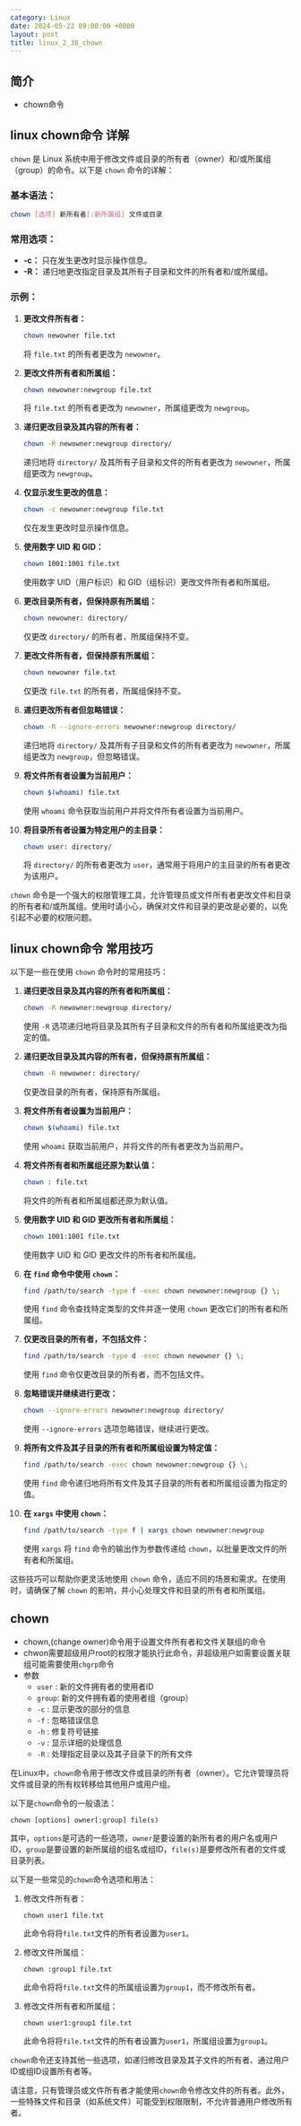 ```yaml
---
category: Linux
date: 2024-05-22 09:00:00 +0800
layout: post
title: linux_2_38_chown
---
```

## 简介

+ chown命令

## linux chown命令 详解

`chown` 是 Linux 系统中用于修改文件或目录的所有者（owner）和/或所属组（group）的命令。以下是 `chown` 命令的详解：

### 基本语法：

```bash
chown [选项] 新所有者[:新所属组] 文件或目录
```

### 常用选项：

- **-c：** 只在发生更改时显示操作信息。
- **-R：** 递归地更改指定目录及其所有子目录和文件的所有者和/或所属组。

### 示例：

1. **更改文件所有者：**
   ```bash
   chown newowner file.txt
   ```
   将 `file.txt` 的所有者更改为 `newowner`。

2. **更改文件所有者和所属组：**
   ```bash
   chown newowner:newgroup file.txt
   ```
   将 `file.txt` 的所有者更改为 `newowner`，所属组更改为 `newgroup`。

3. **递归更改目录及其内容的所有者：**
   ```bash
   chown -R newowner:newgroup directory/
   ```
   递归地将 `directory/` 及其所有子目录和文件的所有者更改为 `newowner`，所属组更改为 `newgroup`。

4. **仅显示发生更改的信息：**
   ```bash
   chown -c newowner:newgroup file.txt
   ```
   仅在发生更改时显示操作信息。

5. **使用数字 UID 和 GID：**
   ```bash
   chown 1001:1001 file.txt
   ```
   使用数字 UID（用户标识）和 GID（组标识）更改文件所有者和所属组。

6. **更改目录所有者，但保持原有所属组：**
   ```bash
   chown newowner: directory/
   ```
   仅更改 `directory/` 的所有者，所属组保持不变。

7. **更改文件所有者，但保持原有所属组：**
   ```bash
   chown newowner file.txt
   ```
   仅更改 `file.txt` 的所有者，所属组保持不变。

8. **递归更改所有者但忽略错误：**
   ```bash
   chown -R --ignore-errors newowner:newgroup directory/
   ```
   递归地将 `directory/` 及其所有子目录和文件的所有者更改为 `newowner`，所属组更改为 `newgroup`，但忽略错误。

9. **将文件所有者设置为当前用户：**
   ```bash
   chown $(whoami) file.txt
   ```
   使用 `whoami` 命令获取当前用户并将文件所有者设置为当前用户。

10. **将目录所有者设置为特定用户的主目录：**
    ```bash
    chown user: directory/
    ```
    将 `directory/` 的所有者更改为 `user`，通常用于将用户的主目录的所有者更改为该用户。

`chown` 命令是一个强大的权限管理工具，允许管理员或文件所有者更改文件和目录的所有者和/或所属组。使用时请小心，确保对文件和目录的更改是必要的，以免引起不必要的权限问题。

## linux chown命令 常用技巧

以下是一些在使用 `chown` 命令时的常用技巧：

1. **递归更改目录及其内容的所有者和所属组：**
   ```bash
   chown -R newowner:newgroup directory/
   ```
   使用 `-R` 选项递归地将目录及其所有子目录和文件的所有者和所属组更改为指定的值。

2. **递归更改目录及其内容的所有者，但保持原有所属组：**
   ```bash
   chown -R newowner: directory/
   ```
   仅更改目录的所有者，保持原有所属组。

3. **将文件所有者设置为当前用户：**
   ```bash
   chown $(whoami) file.txt
   ```
   使用 `whoami` 获取当前用户，并将文件的所有者更改为当前用户。

4. **将文件所有者和所属组还原为默认值：**
   ```bash
   chown : file.txt
   ```
   将文件的所有者和所属组都还原为默认值。

5. **使用数字 UID 和 GID 更改所有者和所属组：**
   ```bash
   chown 1001:1001 file.txt
   ```
   使用数字 UID 和 GID 更改文件的所有者和所属组。

6. **在 `find` 命令中使用 `chown`：**
   ```bash
   find /path/to/search -type f -exec chown newowner:newgroup {} \;
   ```
   使用 `find` 命令查找特定类型的文件并逐一使用 `chown` 更改它们的所有者和所属组。

7. **仅更改目录的所有者，不包括文件：**
   ```bash
   find /path/to/search -type d -exec chown newowner {} \;
   ```
   使用 `find` 命令仅更改目录的所有者，而不包括文件。

8. **忽略错误并继续进行更改：**
   ```bash
   chown --ignore-errors newowner:newgroup directory/
   ```
   使用 `--ignore-errors` 选项忽略错误，继续进行更改。

9. **将所有文件及其子目录的所有者和所属组设置为特定值：**
   ```bash
   find /path/to/search -exec chown newowner:newgroup {} \;
   ```
   使用 `find` 命令递归地将所有文件及其子目录的所有者和所属组设置为指定的值。

10. **在 `xargs` 中使用 `chown`：**
    ```bash
    find /path/to/search -type f | xargs chown newowner:newgroup
    ```
    使用 `xargs` 将 `find` 命令的输出作为参数传递给 `chown`，以批量更改文件的所有者和所属组。

这些技巧可以帮助你更灵活地使用 `chown` 命令，适应不同的场景和需求。在使用时，请确保了解 `chown` 的影响，并小心处理文件和目录的所有者和所属组。

## chown  

+ chown,(change owner)命令用于设置文件所有者和文件关联组的命令
+ chwon需要超级用户root的权限才能执行此命令，非超级用户如需要设置关联组可能需要使用`chgrp`命令
+ 参数
  + `user` : 新的文件拥有者的使用者ID
  + `group`: 新的文件拥有着的使用者组（group）
  + `-c`   : 显示更改的部分的信息
  + `-f`   : 忽略错误信息
  + `-h`   : 修复符号链接
  + `-v`   : 显示详细的处理信息
  + `-R`   : 处理指定目录以及其子目录下的所有文件
 
在Linux中，`chown`命令用于修改文件或目录的所有者（owner）。它允许管理员将文件或目录的所有权转移给其他用户或用户组。

以下是`chown`命令的一般语法：

```
chown [options] owner[:group] file(s)
```

其中，`options`是可选的一些选项，`owner`是要设置的新所有者的用户名或用户ID，`group`是要设置的新所属组的组名或组ID，`file(s)`是要修改所有者的文件或目录列表。

以下是一些常见的`chown`命令选项和用法：

1. 修改文件所有者：
   ```
   chown user1 file.txt
   ```

   此命令将将`file.txt`文件的所有者设置为`user1`。

2. 修改文件所属组：
   ```
   chown :group1 file.txt
   ```

   此命令将将`file.txt`文件的所属组设置为`group1`，而不修改所有者。

3. 修改文件所有者和所属组：
   ```
   chown user1:group1 file.txt
   ```

   此命令将将`file.txt`文件的所有者设置为`user1`，所属组设置为`group1`。

`chown`命令还支持其他一些选项，如递归修改目录及其子文件的所有者、通过用户ID或组ID设置所有者等。

请注意，只有管理员或文件所有者才能使用`chown`命令修改文件的所有者。此外，一些特殊文件和目录（如系统文件）可能受到权限限制，不允许普通用户修改所有者。

